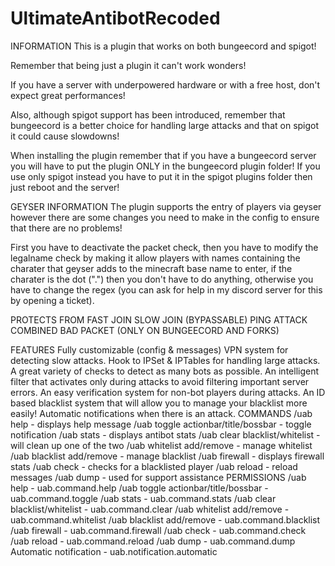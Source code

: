 # UltimateAntibotRecoded
INFORMATION
This is a plugin that works on both bungeecord and spigot!

Remember that being just a plugin it can't work wonders!

If you have a server with underpowered hardware or with a free host, don't expect great performances!

Also, although spigot support has been introduced, remember that bungeecord is a better choice for handling large attacks and that on spigot it could cause slowdowns!

When installing the plugin remember that if you have a bungeecord server you will have to put the plugin ONLY in the bungeecord plugin folder! If you use only spigot instead you have to put it in the spigot plugins folder then just reboot and the server!

GEYSER INFORMATION
The plugin supports the entry of players via geyser however there are some changes you need to make in the config to ensure that there are no problems!

First you have to deactivate the packet check, then you have to modify the legalname check by making it allow players with names containing the charater that geyser adds to the minecraft base name to enter, if the charater is the dot (".") then you don't have to do anything, otherwise you have to change the regex (you can ask for help in my discord server for this by opening a ticket).

PROTECTS FROM
FAST JOIN
SLOW JOIN (BYPASSABLE)
PING ATTACK
COMBINED
BAD PACKET (ONLY ON BUNGEECORD AND FORKS)

FEATURES
Fully customizable (config & messages)
VPN system for detecting slow attacks.
Hook to IPSet & IPTables for handling large attacks.
A great variety of checks to detect as many bots as possible.
An intelligent filter that activates only during attacks to avoid filtering important server errors.
An easy verification system for non-bot players during attacks.
An ID based blacklist system that will allow you to manage your blacklist more easily!
Automatic notifications when there is an attack.
COMMANDS
/uab help - displays help message
/uab toggle actionbar/title/bossbar - toggle notification
/uab stats - displays antibot stats
/uab clear blacklist/whitelist - will clean up one of the two
/uab whitelist add/remove <ip> - manage whitelist
/uab blacklist add/remove <ip> - manage blacklist
/uab firewall - displays firewall stats
/uab check <ID> - checks for a blacklisted player
/uab reload - reload messages
/uab dump - used for support assistance
PERMISSIONS
/uab help - uab.command.help
/uab toggle actionbar/title/bossbar - uab.command.toggle
/uab stats - uab.command.stats
/uab clear blacklist/whitelist - uab.command.clear
/uab whitelist add/remove <ip> - uab.command.whitelist
/uab blacklist add/remove <ip> - uab.command.blacklist
/uab firewall - uab.command.firewall
/uab check <ID> - uab.command.check
/uab reload - uab.command.reload
/uab dump - uab.command.dump
Automatic notification - uab.notification.automatic
